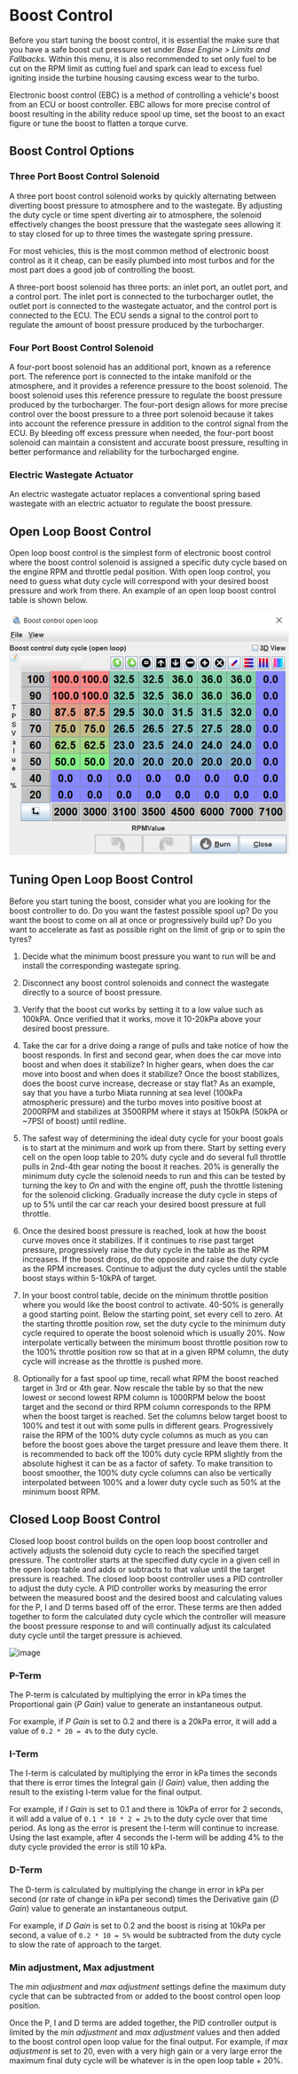 # Boost Control

Before you start tuning the boost control, it is essential the make sure that you have a safe boost cut pressure set under _Base Engine > Limits and Fallbacks_. Within this menu, it is also recommended to set only fuel to be cut on the RPM limit as cutting fuel and spark can lead to excess fuel igniting inside the turbine housing causing excess wear to the turbo.

Electronic boost control (EBC) is a method of controlling a vehicle's boost from an ECU or boost controller. EBC allows for more precise control of boost resulting in the ability reduce spool up time, set the boost to an exact figure or tune the boost to flatten a torque curve.

## Boost Control Options

### Three Port Boost Control Solenoid

A three port boost control solenoid works by quickly alternating between diverting boost pressure to atmosphere and to the wastegate. By adjusting the duty cycle or time spent diverting air to atmosphere, the solenoid effectively changes the boost pressure that the wastegate sees allowing it to stay closed for up to three times the wastegate spring pressure.

For most vehicles, this is the most common method of electronic boost control as it it cheap, can be easily plumbed into most turbos and for the most part does a good job of controlling the boost.

A three-port boost solenoid has three ports: an inlet port, an outlet port, and a control port. The inlet port is connected to the turbocharger outlet, the outlet port is connected to the wastegate actuator, and the control port is connected to the ECU. The ECU sends a signal to the control port to regulate the amount of boost pressure produced by the turbocharger.

### Four Port Boost Control Solenoid

A four-port boost solenoid has an additional port, known as a reference port. The reference port is connected to the intake manifold or the atmosphere, and it provides a reference pressure to the boost solenoid. The boost solenoid uses this reference pressure to regulate the boost pressure produced by the turbocharger. The four-port design allows for more precise control over the boost pressure to a three port solenoid because it takes into account the reference pressure in addition to the control signal from the ECU. By bleeding off excess pressure when needed, the four-port boost solenoid can maintain a consistent and accurate boost pressure, resulting in better performance and reliability for the turbocharged engine.

### Electric Wastegate Actuator

An electric wastegate actuator replaces a conventional spring based wastegate with an electric actuator to regulate the boost pressure.

## Open Loop Boost Control

Open loop boost control is the simplest form of electronic boost control where the boost control solenoid is assigned a specific duty cycle based on the engine RPM and throttle pedal position. With open loop control, you need to guess what duty cycle will correspond with your desired boost pressure and work from there. An example of an open loop boost control table is shown below.

![image](Boost-Control/olboost.png)

## Tuning Open Loop Boost Control

Before you start tuning the boost, consider what you are looking for the boost controller to do. Do you want the fastest possible spool up? Do you want the boost to come on all at once or progressively build up? Do you want to accelerate as fast as possible right on the limit of grip or to spin the tyres?

1. Decide what the minimum boost pressure you want to run will be and install the corresponding wastegate spring.

1. Disconnect any boost control solenoids and connect the wastegate directly to a source of boost pressure.

1. Verify that the boost cut works by setting it to a low value such as 100kPA. Once verified that it works, move it 10-20kPa above your desired boost pressure.

1. Take the car for a drive doing a range of pulls and take notice of how the boost responds. In first and second gear, when does the car move into boost and when does it stabilize? In higher gears, when does the car move into boost and when does it stabilize? Once the boost stabilizes, does the boost curve increase, decrease or stay flat? As an example, say that you have a turbo Miata running at sea level (100kPa atmospheric pressure) and the turbo moves into positive boost at 2000RPM and stabilizes at 3500RPM where it stays at 150kPA (50kPA or ~7PSI of boost) until redline.

1. The safest way of determining the ideal duty cycle for your boost goals is to start at the minimum and work up from there. Start by setting every cell on the open loop table to 20% duty cycle and do several full throttle pulls in 2nd-4th gear noting the boost it reaches. 20% is generally the minimum duty cycle the solenoid needs to run and this can be tested by turning the key to _On_ and with the engine off, push the throttle listening for the solenoid clicking. Gradually increase the duty cycle in steps of up to 5% until the car car reach your desired boost pressure at full throttle.

1. Once the desired boost pressure is reached, look at how the boost curve moves once it stabilizes. If it continues to rise past target pressure, progressively raise the duty cycle in the table as the RPM increases. If the boost drops, do the opposite and raise the duty cycle as the RPM increases. Continue to adjust the duty cycles until the stable boost stays within 5-10kPA of target.

1. In your boost control table, decide on the minimum throttle position where you would like the boost control to activate. 40-50% is generally a good starting point. Below the starting point, set every cell to zero. At the starting throttle position row, set the duty cycle to the minimum duty cycle required to operate the boost solenoid which is usually 20%. Now interpolate vertically between the minimum boost throttle position row to the 100% throttle position row so that at in a given RPM column, the duty cycle will increase as the throttle is pushed more.

1. Optionally for a fast spool up time, recall what RPM the boost reached target in 3rd or 4th gear. Now rescale the table by so that the new lowest or second lowest RPM column is 1000RPM below the boost target and the second or third RPM column corresponds to the RPM when the boost target is reached. Set the columns below target boost to 100% and test it out with some pulls in different gears. Progressively raise the RPM of the 100% duty cycle columns as much as you can before the boost goes above the target pressure and leave them there. It is recommended to back off the 100% duty cycle RPM slightly from the absolute highest it can be as a factor of safety. To make transition to boost smoother, the 100% duty cycle columns can also be vertically interpolated between 100% and a lower duty cycle such as 50% at the minimum boost RPM.

## Closed Loop Boost Control

Closed loop boost control builds on the open loop boost controller and actively adjusts the solenoid duty cycle to reach the specified target pressure. The controller starts at the specified duty cycle in a given cell in the open loop table and adds or subtracts to that value until the target pressure is reached. The closed loop boost controller uses a PID controller to adjust the duty cycle. A PID controller works by measuring the error between the measured boost and the desired boost and calculating values for the P, I and D terms based off of the error. These terms are then added together to form the calculated duty cycle which the controller will measure the boost pressure response to and will continually adjust its calculated duty cycle until the target pressure is achieved.

![image](https://github.com/user-attachments/assets/3e698305-f347-4e7c-b085-987e029b8b11)

### P-Term
The P-term is calculated by multiplying the error in kPa times the Proportional gain (_P Gain_) value to generate an instantaneous output.

For example, if _P Gain_ is set to 0.2 and there is a 20kPa error, it will add a value of `0.2 * 20 = 4%` to the duty cycle.

### I-Term
The I-term is calculated by multiplying the error in kPa times the seconds that there is error times the Integral gain (_I Gain_) value, then adding the result to the existing I-term value for the final output.

For example, if _I Gain_ is set to 0.1 and there is 10kPa of error for 2 seconds, it will add a value of `0.1 * 10 * 2 = 2%` to the duty cycle over that time period. As long as the error is present the I-term will continue to increase. Using the last example, after 4 seconds the I-term will be adding 4% to the duty cycle provided the error is still 10 kPa.

### D-Term
The D-term is calculated by multiplying the change in error in kPa per second (or rate of change in kPa per second) times the Derivative gain (_D Gain_) value to generate an instantaneous output.

For example, if _D Gain_ is set to 0.2 and the boost is rising at 10kPa per second, a value of `0.2 * 10 = 5%` would be subtracted from the duty cycle to slow the rate of approach to the target.

### Min adjustment, Max adjustment
The _min adjustment_ and _max adjustment_ settings define the maximum duty cycle that can be subtracted from or added to the boost control open loop position.

Once the P, I and D terms are added together, the PID controller output is limited by the _min adjustment_ and _max adjustment_ values and then added to the boost control open loop value for the final output. For example, if _max adjustment_ is set to 20, even with a very high gain or a very large error the maximum final duty cycle will be whatever is in the open loop table + 20%.

